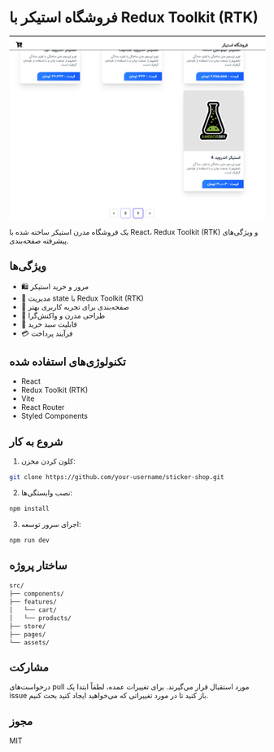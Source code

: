# فروشگاه استیکر با Redux Toolkit (RTK)

![تصویر فروشگاه استیکر](./1.jpg)

یک فروشگاه مدرن استیکر ساخته شده با React، Redux Toolkit (RTK) و ویژگی‌های پیشرفته صفحه‌بندی.

## ویژگی‌ها

- 🛍️ مرور و خرید استیکر
- 🔄 مدیریت state با Redux Toolkit (RTK)
- 📄 صفحه‌بندی برای تجربه کاربری بهتر
- 🎨 طراحی مدرن و واکنش‌گرا
- 🛒 قابلیت سبد خرید
- 💳 فرآیند پرداخت

## تکنولوژی‌های استفاده شده

- React
- Redux Toolkit (RTK)
- Vite
- React Router
- Styled Components

## شروع به کار

1. کلون کردن مخزن:

```bash
git clone https://github.com/your-username/sticker-shop.git
```

2. نصب وابستگی‌ها:

```bash
npm install
```

3. اجرای سرور توسعه:

```bash
npm run dev
```

## ساختار پروژه

```
src/
├── components/
├── features/
│   └── cart/
│   └── products/
├── store/
├── pages/
└── assets/
```

## مشارکت

درخواست‌های pull مورد استقبال قرار می‌گیرند. برای تغییرات عمده، لطفاً ابتدا یک issue باز کنید تا در مورد تغییراتی که می‌خواهید ایجاد کنید بحث کنیم.

## مجوز

MIT
